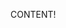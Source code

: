 </div>
</code>

<script>
  var directory = "/../";
  var xmlHttp = new XMLHttpRequest();
  xmlHttp.open('GET', directory, true); // false for synchronous request
  xmlHttp.send(null);
  var ret = xmlHttp.responseText;
  var fileList = ret.split('\n');
  
  document.write("<div>"+fileList+"</div>");
  
  for (i = 0; i < fileList.length; i++) {
       document.write("<div>" + i + "</div><br/>");

  }
</script> 

<div>
 
 CONTENT!
  
